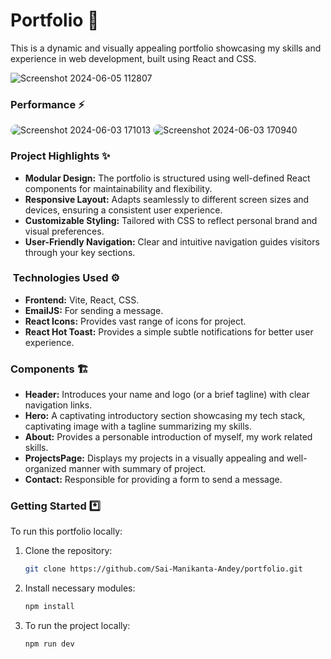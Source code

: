 # Portfolio 🚀

This is a dynamic and visually appealing portfolio showcasing my skills and experience in web development, built using React and CSS.

![Screenshot 2024-06-05 112807](https://github.com/Sai-Manikanta-Andey/portfolio/assets/87435743/761ba3b3-889f-4f62-91b4-434b263b8f5c)


### Performance ⚡

<img src="https://github.com/Sai-Manikanta-Andey/portfolio/assets/87435743/dd8ece82-cfef-4863-8d8a-ddf2b8994682" alt="Screenshot 2024-06-03 171013" style="border-radius: 10px;">

<img src="https://github.com/Sai-Manikanta-Andey/portfolio/assets/87435743/c330ddf6-456b-4e07-9044-b0067b301843" alt="Screenshot 2024-06-03 170940" style="border-radius: 10px;">



###  Project Highlights ✨

- **Modular Design:** The portfolio is structured using well-defined React components for maintainability and flexibility.
- **Responsive Layout:** Adapts seamlessly to different screen sizes and devices, ensuring a consistent user experience.
- **Customizable Styling:** Tailored with CSS to reflect  personal brand and visual preferences.
- **User-Friendly Navigation:** Clear and intuitive navigation guides visitors through your key sections.

### ️ Technologies Used ⚙️

- **Frontend:** Vite, React, CSS.
- **EmailJS:** For sending  a message.
- **React Icons:** Provides vast range of icons for project.
- **React Hot Toast:** Provides a simple subtle notifications for better user experience.


###  Components 🏗️

- **Header:** Introduces your name and logo (or a brief tagline) with clear navigation links.
- **Hero:** A captivating introductory section showcasing my tech stack, captivating image  with a tagline summarizing my skills.
- **About:** Provides a personable introduction of myself, my work related skills. 
- **ProjectsPage:** Displays my projects in a visually appealing and well-organized manner with summary of project. 
- **Contact:** Responsible for providing a form to send a message.


###  Getting Started *️⃣

To run this portfolio locally:

1. Clone the repository:

   ```bash
   git clone https://github.com/Sai-Manikanta-Andey/portfolio.git

2. Install necessary modules:

   ```bash
   npm install

3. To run the project locally:

   ```bash
   npm run dev
